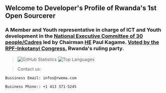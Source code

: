 <!-- ROADMAP -->
## Welcome to Developer's Profile of Rwanda's 1st Open Sourcerer

### A Member and Youth representative in charge of ICT and Youth development in the [National Executive Committee of 30 people/Cadres](https://www.newtimes.co.rw/article/6580/news/politics/who-are-the-new-rpf-inkotanyi-commissioners) led by Chairman [HE](https://www.paulkagame.com/biography/) Paul Kagame. [Voted by the RPF-Inkotanyi Congress,](https://bit.ly/3Gya9yU) Rwanda's ruling party.

> ![GitHub Statistics](https://github-readme-stats.vercel.app/api?username=rwema3&theme=sans)
> ![Top Languages](https://github-readme-stats.vercel.app/api/top-langs/?username=rwema3&show_icons=true&theme=sans)

> Contact us:
```
Bussiness Email: infos@rwema.com
```
```
Business Phone:: +1 413 371-5245
```



